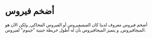 # أضخم فيروس

أضخم فيروس معروف لدينا كان الميميفيروس أو الفيروس المحاكي, ولكن الآن هو
الميجافيروس, و يتميز الميجافيروس بأن له أطول خريطة جينية "جينوم" لفيروس.

